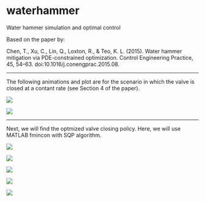 # waterhammer
Water hammer simulation and optimal control 

Based on the paper by: 

Chen, T., Xu, C., Lin, Q., Loxton, R., & Teo, K. L. (2015). Water hammer mitigation via PDE-constrained optimization. Control Engineering Practice, 45, 54–63. doi:10.1016/j.conengprac.2015.08.

-----------------------------

The following animations and plot are for the scenario in which the valve is closed at a contant rate (see Section 4 of the paper).

![](https://github.com/auralius/waterhammer/blob/main/waterhammer.gif)

![](https://github.com/auralius/waterhammer/blob/main/pipeline_terminus_pressure.png)

-----------------------------

Next, we will find the optmized valve closing policy. Here, we will use MATLAB fmincon with SQP algorithm.

![](https://github.com/auralius/waterhammer/blob/main/waterhammer-1.png)

![](https://github.com/auralius/waterhammer/blob/main/waterhammer-2.png)

![](https://github.com/auralius/waterhammer/blob/main/waterhammer-3.png)

![](https://github.com/auralius/waterhammer/blob/main/waterhammer-4.png)

![](https://github.com/auralius/waterhammer/blob/main/waterhammer-5.png)
